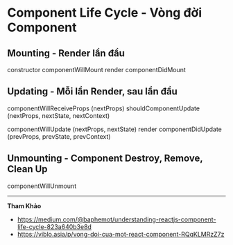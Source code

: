 # Component Life Cycle - Vòng đời Component

## Mounting - Render lần đầu

constructor
componentWillMount
render
componentDidMount

## Updating - Mỗi lần Render, sau lần đầu

componentWillReceiveProps (nextProps)
shouldComponentUpdate (nextProps, nextState, nextContext)

componentWillUpdate (nextProps, nextState)
render
componentDidUpdate (prevProps, prevState, prevContext)

## Unmounting - Component Destroy, Remove, Clean Up

componentWillUnmount


---
**Tham Khảo**
- https://medium.com/@baphemot/understanding-reactjs-component-life-cycle-823a640b3e8d
- https://viblo.asia/p/vong-doi-cua-mot-react-component-RQqKLMRzZ7z